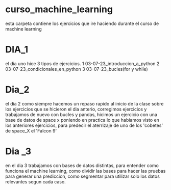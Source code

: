 # curso_machine_learning

esta carpeta contiene los ejercicios que ire haciendo durante el curso de machine learning

# DIA_1

el dia uno hice 3 tipos de ejercicios.
  1 03-07-23_introduccion_a_python
  2 03-07-23_condicionales_en_python
  3 03-07-23_bucles(for y while)


# Dia_2
el dia 2 como siempre hacemos un repaso rapido al inicio de la clase sobre los ejercicios que se hicieron el dia anterio, corregimos ejercicios y trabajamos de nuevo con bucles y pandas, hicimos un ejercicio con una base de datos de space x poniendo en practica lo que habiamos visto en los anteriores ejercicios, para predecir el aterrizaje de uno de los 'cobetes' de space_X el 'Falcon 9'

# Dia _3
en el dia 3 trabajamos con bases de datos distintas, para entender como funciona el machine learning, como dividir las bases para hacer las pruebas para generar una prediccion, como segmentar para utilizar solo los datos relevantes segun cada caso.


  
